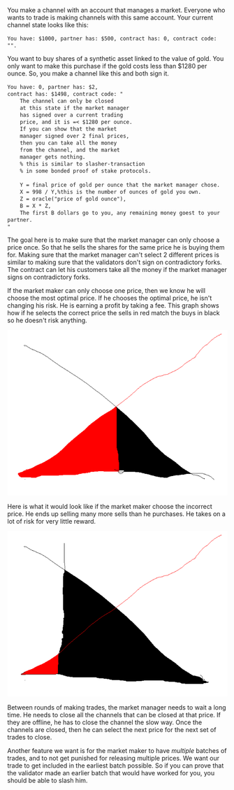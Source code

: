 You make a channel with an account that manages a market.
Everyone who wants to trade is making channels with this same account.
Your current channel state looks like this:
```
You have: $1000, partner has: $500, contract has: 0, contract code: "".
```

You want to buy shares of a synthetic asset linked to the value of gold.
You only want to make this purchase if the gold costs less than $1280 per ounce.
So, you make a channel like this and both sign it.

```
You have: 0, partner has: $2,
contract has: $1498, contract code: "
    The channel can only be closed 
    at this state if the market manager 
    has signed over a current trading 
    price, and it is =< $1280 per ounce.
    If you can show that the market 
    manager signed over 2 final prices, 
    then you can take all the money 
    from the channel, and the market 
    manager gets nothing. 
    % this is similar to slasher-transaction 
    % in some bonded proof of stake protocols.

    Y = final price of gold per ounce that the market manager chose.
    X = 998 / Y,%this is the number of ounces of gold you own.
    Z = oracle("price of gold ounce"),
    B = X * Z,
    The first B dollars go to you, any remaining money goest to your partner.
"
```

The goal here is to make sure that the market manager can only choose a price once. So that he sells the shares for the same price he is buying them for.
Making sure that the market manager can't select 2 different prices is similar to making sure that the validators don't sign on contradictory forks. The contract can let his customers take all the money if the market manager signs on contradictory forks.


If the market maker can only choose one price, then we know he will choose the most optimal price.
If he chooses the optimal price, he isn't changing his risk. He is earning a profit by taking a fee. This graph shows how if he selects the correct price the sells in red match the buys in black so he doesn't risk anything.

![balanced trading](batch_channel.png "balanced")

Here is what it would look like if the market maker choose the incorrect price. He ends up selling many more sells than he purchases. He takes on a lot of risk for very little reward.

![unbalanced trading](batch_channel_unbalanced.png "unbalanced")


Between rounds of making trades, the market manager needs to wait a long time.
He needs to close all the channels that can be closed at that price.
If they are offline, he has to close the channel the slow way.
Once the channels are closed, then he can select the next price for the next set of trades to close.


Another feature we want is for the market maker to have _multiple_ batches of trades, and to not get punished for releasing multiple prices.
We want our trade to get included in the earliest batch possible. So if you can prove that the validator made an earlier batch that would have worked for you, you should be able to slash him.
